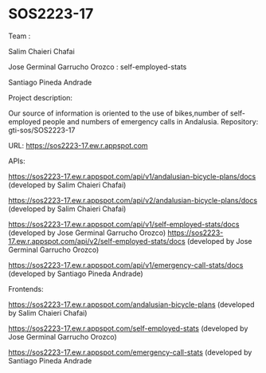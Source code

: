 # SOS2223-17



Team :

Salim Chaieri Chafai

Jose Germinal Garrucho Orozco : self-employed-stats

Santiago Pineda Andrade

Project description:

Our source of information is oriented to the use of bikes,number of self-employed people and numbers of emergency calls in Andalusia.
Repository: gti-sos/SOS2223-17


URL: https://sos2223-17.ew.r.appspot.com


APIs:

https://sos2223-17.ew.r.appspot.com/api/v1/andalusian-bicycle-plans/docs (developed by Salim Chaieri Chafai)

https://sos2223-17.ew.r.appspot.com/api/v2/andalusian-bicycle-plans/docs (developed by Salim Chaieri Chafai)

https://sos2223-17.ew.r.appspot.com/api/v1/self-employed-stats/docs (developed by Jose Germinal Garrucho Orozco)
https://sos2223-17.ew.r.appspot.com/api/v2/self-employed-stats/docs (developed by Jose Germinal Garrucho Orozco)

https://sos2223-17.ew.r.appspot.com/api/v1/emergency-call-stats/docs (developed by Santiago Pineda Andrade)

Frontends:

https://sos2223-17.ew.r.appspot.com/andalusian-bicycle-plans (developed by Salim Chaieri Chafai)

https://sos2223-17.ew.r.appspot.com/self-employed-stats (developed by Jose Germinal Garrucho Orozco)

https://sos2223-17.ew.r.appspot.com/emergency-call-stats (developed by Santiago Pineda Andrade
